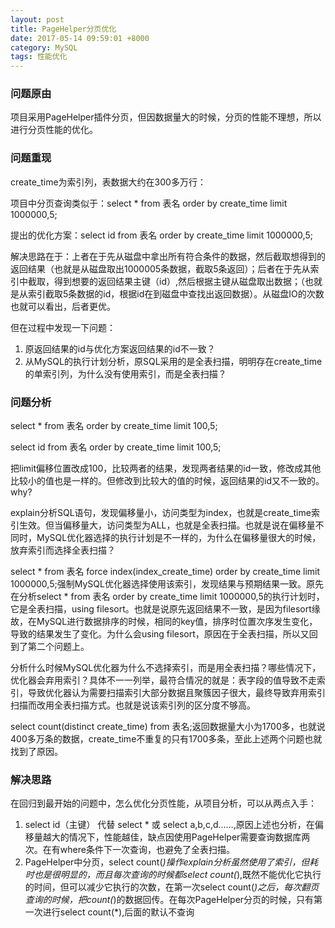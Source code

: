 ```yaml
---
layout: post
title: PageHelper分页优化
date: 2017-05-14 09:59:01 +8000
category: MySQL
tags: 性能优化
---
```


### 问题原由

项目采用PageHelper插件分页，但因数据量大的时候，分页的性能不理想，所以进行分页性能的优化。

### 问题重现

create_time为索引列，表数据大约在300多万行：
  
  项目中分页查询类似于：select * from 表名 order by create\_time limit 1000000,5;
  
  提出的优化方案：select id from 表名 order by create\_time limit 1000000,5;
  
  解决思路在于：上者在于先从磁盘中拿出所有符合条件的数据，然后截取想得到的返回结果（也就是从磁盘取出1000005条数据，截取5条返回）；后者在于先从索引中截取，得到想要的返回结果主键（id）,然后根据主键从磁盘取出数据；（也就是从索引截取5条数据的id，根据id在到磁盘中查找出返回数据）。从磁盘IO的次数也就可以看出，后者更优。
  
  但在过程中发现一下问题：
  
  1. 原返回结果的id与优化方案返回结果的id不一致？
  2. 从MySQL的执行计划分析，原SQL采用的是全表扫描，明明存在create_time的单索引列，为什么没有使用索引，而是全表扫描？

### 问题分析

select * from 表名 order by create\_time limit 100,5;

select id from 表名 order by create\_time limit 100,5;

把limit偏移位置改成100，比较两者的结果，发现两者结果的id一致，修改成其他比较小的值也是一样的。但修改到比较大的值的时候，返回结果的id又不一致的。why?

explain分析SQL语句，发现偏移量小，访问类型为index，也就是create_time索引生效。但当偏移量大，访问类型为ALL，也就是全表扫描。也就是说在偏移量不同时，MySQL优化器选择的执行计划是不一样的，为什么在偏移量很大的时候，放弃索引而选择全表扫描？

select * from 表名 force index(index\_create\_time) order by create\_time limit 1000000,5;强制MySQL优化器选择使用该索引，发现结果与预期结果一致。原先在分析select * from 表名 order by create\_time limit 1000000,5的执行计划时，它是全表扫描，using filesort。也就是说原先返回结果不一致，是因为filesort缘故，在MySQL进行数据排序的时候，相同的key值，排序时位置次序发生变化，导致的结果发生了变化。为什么会using filesort，原因在于全表扫描，所以又回到了第二个问题上。

分析什么时候MySQL优化器为什么不选择索引，而是用全表扫描？哪些情况下，优化器会弃用索引？具体不一一列举，最符合情况的就是：表字段的值导致不走索引，导致优化器认为需要扫描索引大部分数据且聚簇因子很大，最终导致弃用索引扫描而改用全表扫描方式。也就是说该索引列的区分度不够高。

select count(distinct create_time) from 表名;返回数据量大小为1700多，也就说400多万条的数据，create_time不重复的只有1700多条，至此上述两个问题也就找到了原因。

### 解决思路

在回归到最开始的问题中，怎么优化分页性能，从项目分析，可以从两点入手：

1. select id（主键） 代替 select * 或 select a,b,c,d……,原因上述也分析，在偏移量越大的情况下，性能越佳，缺点因使用PageHelper需要查询数据库两次。在有where条件下一次查询，也避免了全表扫描。
2. PageHelper中分页，select count(*)操作explain分析虽然使用了索引，但耗时也是很明显的，而且每次查询的时候都select count(*),既然不能优化它执行的时间，但可以减少它执行的次数，在第一次select count(*)之后，每次翻页查询的时候，把count(*)的数据回传。在每次PageHelper分页的时候，只有第一次进行select count(*),后面的默认不查询
